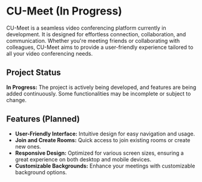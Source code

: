 # CU-Meet (In Progress)

CU-Meet is a seamless video conferencing platform currently in development. It is designed for effortless connection, collaboration, and communication. Whether you're meeting friends or collaborating with colleagues, CU-Meet aims to provide a user-friendly experience tailored to all your video conferencing needs.

## Project Status

**In Progress:** The project is actively being developed, and features are being added continuously. Some functionalities may be incomplete or subject to change.

## Features (Planned)

- **User-Friendly Interface:** Intuitive design for easy navigation and usage.
- **Join and Create Rooms:** Quick access to join existing rooms or create new ones.
- **Responsive Design:** Optimized for various screen sizes, ensuring a great experience on both desktop and mobile devices.
- **Customizable Backgrounds:** Enhance your meetings with customizable background options.
